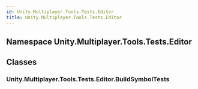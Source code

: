 ```yaml
---  
id: Unity.Multiplayer.Tools.Tests.Editor  
title: Unity.Multiplayer.Tools.Tests.Editor  
---
```


## Namespace Unity.Multiplayer.Tools.Tests.Editor

<div class="markdown level0 summary">

</div>

<div class="markdown level0 conceptual">

</div>

<div class="markdown level0 remarks">

</div>

## Classes

### Unity.Multiplayer.Tools.Tests.Editor.BuildSymbolTests

<div class="section">

</div>
